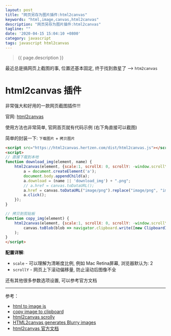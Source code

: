 ```yaml
---
layout: post
title: "网页另存为图片插件:html2canvas"
keywords: "html,image,canvas,html2canvas"
description: "网页另存为图片插件:html2canvas"
tagline: ""
date: '2020-04-15 15:04:10 +0800'
category: javascript
tags: javascript html2canvas
---
```

> {{ page.description }}

最近总是搞网页上截图的事, 位置还基本固定, 终于找到救星了 --> `htm2canvas` 

# html2canvas 插件

非常强大和好用的一款网页截图插件!!!

官网: [html2canvas](http://html2canvas.hertzen.com/) 

使用方法也非常简单, 官网首页就有代码示例 (右下角直接可以截图)

简单的封装一下: `下载图片` + `拷贝图片`
```html
<script src="https://html2canvas.hertzen.com/dist/html2canvas.js"></script>
<script>
// 直接下载到本地
function download_img(element, name) {
    html2canvas(element, {scale:1, scrollX: 0, scrollY: -window.scrollY}).then(canvas => {
        a = document.createElement('a');
        document.body.appendChild(a);
        a.download = (name || 'download_img') + ".png";
        // a.href = canvas.toDataURL();
        a.href = canvas.toDataURL("image/png").replace("image/png", "image/octet-stream");
        a.click();
    });
}

// 拷贝到剪贴板
function copy_img(element) {
    html2canvas(element, {scale:1, scrollX: 0, scrollY: -window.scrollY}).then(canvas =>
        canvas.toBlob(blob => navigator.clipboard.write([new ClipboardItem({'image/png': blob})]))
    );
}
</script>
```

**配置详解**:
- `scale` - 可以理解为清晰度比例, 例如 Mac Retina屏幕, 浏览器默认为: 2
- `scrollY` - 网页上下滚动偏移量, 防止滚动后图像不全

还有其他很多参数选项设置, 可以参考官方文档

---
参考：
- [html to image js](https://stackoverflow.com/questions/10721884/render-html-to-an-image)
- [copy image to clipboard](https://stackoverflow.com/questions/33175909/copy-image-to-clipboard)
- [html2canvas scrolly](https://github.com/niklasvh/html2canvas/issues/1878)
- [HTML2canvas generates Blurry images](https://stackoverflow.com/questions/22803825/html2canvas-generates-blurry-images)
- [html2canvas 官方文档](https://html2canvas.hertzen.com/configuration)

